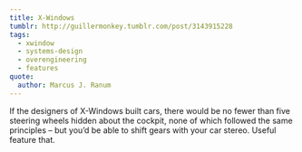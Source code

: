 ```yaml
---
title: X-Windows
tumblr: http://guillermonkey.tumblr.com/post/3143915228
tags:
  - xwindow
  - systems-design
  - overengineering
  - features
quote:
  author: Marcus J. Ranum
---
```


If the designers of X-Windows built cars, there would be no fewer than five steering wheels hidden about the cockpit, none of which followed the same principles – but you’d be able to shift gears with your car stereo. Useful feature that.
